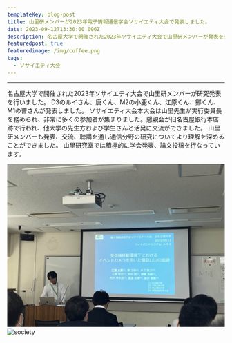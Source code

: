 ```yaml
---
templateKey: blog-post
title: 山里研メンバーが2023年電子情報通信学会ソサイエティ大会で発表しました。
date: 2023-09-12T13:30:00.096Z
description: 名古屋大学で開催された2023年ソサイエティ大会で山里研メンバーが発表を行いました。
featuredpost: true
featuredimage: /img/coffee.png
tags:
  - ソサイエティ大会
---
```


---

名古屋大学で開催された2023年ソサイエティ大会で山里研メンバーが研究発表を行いました。
D3のルイさん、唐くん、M2の小鹿くん、江原くん、鄭くん、M1の曹さんが発表しました。
ソサイエティ大会本大会は山里先生が実行委員長を務められ、非常に多くの参加者が集まりました。懇親会が旧名古屋銀行本店跡で行われ、他大学の先生方および学生さんと活発に交流ができました。
山里研メンバーも発表、交流、聴講を通し通信分野の研究についてより理解を深めることができました。
山里研究室では積極的に学会発表、論文投稿を行なっています。


![2023society](./20230912-in-society-1.png)
![society](./20230912-in-society-2.pngg)